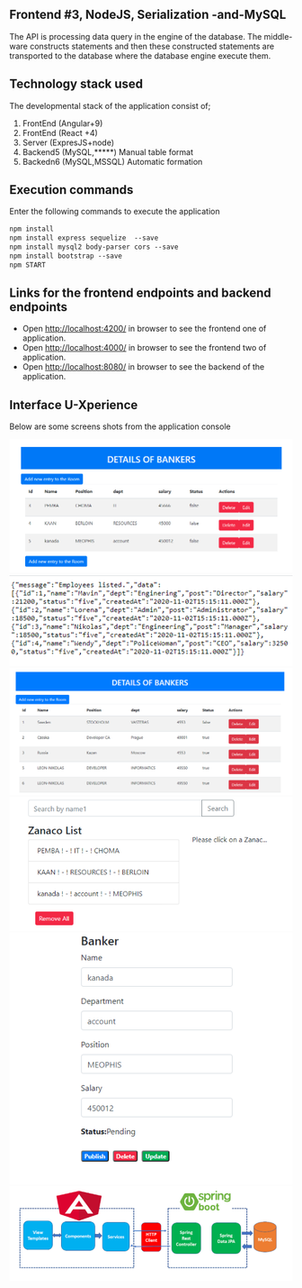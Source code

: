 ##  Frontend #3, NodeJS, Serialization -and-MySQL

The API is processing data query in the engine of the database. The middle-ware constructs statements and then these constructed statements are transported to the database where the database engine execute them. 

## Technology stack used

The developmental stack of the application consist of;

1. FrontEnd  (Angular+9)
2. FrontEnd  (React +4)
3. Server    (ExpresJS+node)
4. Backend5  (MySQL,*****) Manual table format
5. Backedn6  (MySQL,MSSQL) Automatic formation

## Execution commands

Enter the following commands to execute the application

```
npm install
npm install express sequelize  --save
npm install mysql2 body-parser cors --save
npm install bootstrap --save
npm START

```

## Links for the frontend endpoints and backend endpoints

- Open [http://localhost:4200/](http://localhost:4200/employees) in browser to see the frontend one of application.
- Open [http://localhost:4000/](http://localhost:4200/employees) in browser to see the frontend two of application.
- Open [http://localhost:8080/](http://localhost:8080/employees) in browser to see the backend of the application.

## Interface U-Xperience

 Below are some screens shots from the application console

![Mut#1 ](https://github.com/LINOSNCHENA/NodeAPI--Serialization-Angular-or-ReactJS/blob/master/uxViews/page1.png)
![Mut#2 ](https://github.com/LINOSNCHENA/NodeAPI--Serialization-Angular-or-ReactJS/blob/master/uxViews/page2.png)
![Mut#3 ](https://github.com/LINOSNCHENA/NodeAPI--Serialization-Angular-or-ReactJS/blob/master/uxViews/page3.png)
![Mut#4 ](https://github.com/LINOSNCHENA/NodeAPI--Serialization-Angular-or-ReactJS/blob/master/uxViews/page4.png)
![Mut#5 ](https://github.com/LINOSNCHENA/NodeAPI--Serialization-Angular-or-ReactJS/blob/master/uxViews/page5.png)
![Mut#6 ](https://github.com/LINOSNCHENA/NodeAPI--Serialization-Angular-or-ReactJS/blob/master/uxViews/page6.png)
